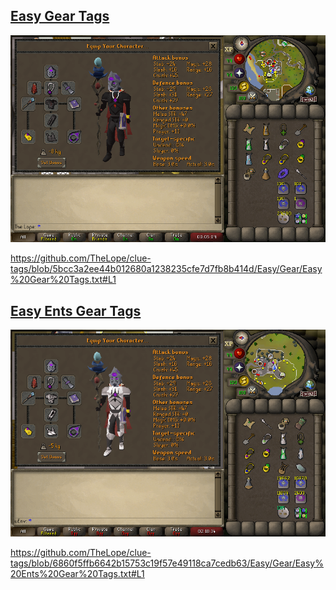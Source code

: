 ## [Easy Gear Tags](Easy%20Gear%20Tags.txt)

![Easy Gear](../../Docs/Easy%20Gear.png)

https://github.com/TheLope/clue-tags/blob/5bcc3a2ee44b012680a1238235cfe7d7fb8b414d/Easy/Gear/Easy%20Gear%20Tags.txt#L1

## [Easy Ents Gear Tags](Easy%20Ents%20Gear%20Tags.txt)

![Easy Ent Gear](../../Docs/Easy%20Ents%20Gear.png)

https://github.com/TheLope/clue-tags/blob/6860f5ffb6642b15753c19f57e49118ca7cedb63/Easy/Gear/Easy%20Ents%20Gear%20Tags.txt#L1
